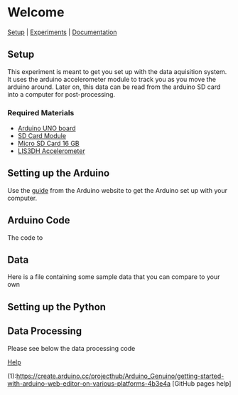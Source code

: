 # Welcome

[Setup]() | [Experiments]() | [Documentation]()

## Setup
This experiment is meant to get you set up with the data aquisition system. It uses the arduino accelerometer module to track you as you move the arduino around. Later on, this data can be read from the arduino SD card into a computer for post-processing. 

### Required Materials
- [Arduino UNO board](https://store.arduino.cc/usa/arduino-uno-rev3)
- [SD Card Module](https://www.amazon.com/Storage-Memory-Shield-Module-Arduino/dp/B01IPCAP72)
- [Micro SD Card 16 GB](https://www.amazon.com/Micro-Center-Class-Memory-Adapter/dp/B07K835MNR/ref=sr_1_4?dchild=1&keywords=micro+sd+card&nav_sdd=aps&pd_rd_r=9f922f6e-d61f-4d52-bfc6-569fecb70dc9&pd_rd_w=1tPsB&pd_rd_wg=TVKBz&pf_rd_p=f8813af5-8d61-4988-b701-57bd7e498604&pf_rd_r=MV71GVJXZXN2A5EJTEWH&qid=1601353108&refinements=p_n_feature_two_browse-bin%3A6518303011&s=pc&sr=1-4)
- [LIS3DH Accelerometer](https://www.adafruit.com/product/2809)

## Setting up the Arduino

Use the [guide](1) from the Arduino website to get the Arduino set up with your computer. 

## Arduino Code

The code to 


## Data 

Here is a file containing some sample data that you can compare to your own

## Setting up the Python 

## Data Processing

Please see below the data processing code

[Help](./help.md)

(1):https://create.arduino.cc/projecthub/Arduino_Genuino/getting-started-with-arduino-web-editor-on-various-platforms-4b3e4a
[GitHub pages help]


